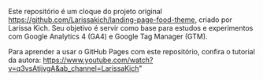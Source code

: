 Este repositório é um cloque do projeto original https://github.com/Larissakich/landing-page-food-theme, criado por Larissa Kich. Seu objetivo é servir como base para estudos e experimentos com Google Analytics 4 (GA4) e Google Tag Manager (GTM).

Para aprender a usar o GitHub Pages com este repositório, confira o tutorial da autora: https://www.youtube.com/watch?v=q3vsAtijvgA&ab_channel=LarissaKich"
